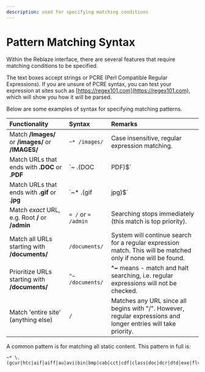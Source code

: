 ```yaml
---
description: used for specifying matching conditions
---
```


# Pattern Matching Syntax

Within the Reblaze interface, there are several features that require matching conditions to be specified. 

The text boxes accept strings or PCRE \(Perl Compatible Regular Expressions\). If you are unsure of PCRE syntax, you can test your expression at sites such as [https://regex101.com](https://regex101.com), which will show you how it will be parsed. 

Below are some examples of syntax for specifying matching patterns.

| Functionality | Syntax | Remarks |
| :--- | :--- | :--- |
| Match **/Images/** or **/images/** or **/IMAGES/** | `~* /images/` | Case insensitive, regular expression matching. |
| Match URLs that ends with **.DOC** or **.PDF** | `~ \.(DOC|PDF)$` | Case _sensitive_, regular expression matching. |
| Match URLs that ends with **.gif** or **.jpg** | `~* \.(gif|jpg)$` | Case _insensitive_, regular expression matching. |
| Match _exact_ URL, e.g. Root **/** or **/admin** | `= /` or `= /admin` | Searching stops immediately \(this match is top priority\). |
| Match all URLs starting with **/documents/** | `/documents/` | System will continue search for a regular expression match. This will be matched only if none will be found. |
| Prioritize URLs starting with **/documents/** | `^~ /documents/` | **^~** means - match and halt searching, i.e. regular expressions will not be checked. |
| Match 'entire site' \(anything else\) | `/` | Matches any URL since all begins with "/". However, regular expressions and longer entries will take priority. |

A common pattern is for matching all static content. This pattern in full is:

```text
~* \.(gcur|htc|aif|aiff|au|avi|bin|bmp|cab|cct|cdf|class|doc|dcr|dtd|exe|flv|gcf|gff|gif|grv|hdml|hqx|ico|ini|jpeg|jpg|js|mov|mp3|nc|pct|pdf|png|ppc|pws|swa|swf|txt|vbs|w32|wav|wbmp|wml|wmlc|wmls|xsd|zip|webp|jxr|hdp|wdp|bz2|map|ttf|ttc|otf|eot|woff|css)$
```



